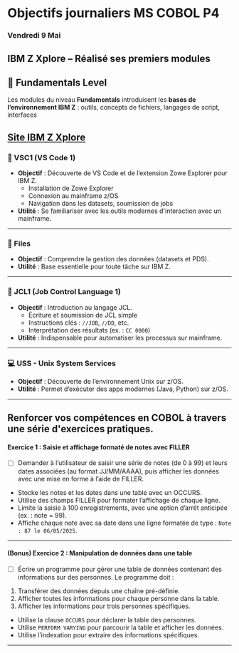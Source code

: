 # Objectifs journaliers MS COBOL P4


### Vendredi 9 Mai

## IBM Z Xplore – Réalisé ses premiers modules  

## 🧱 Fundamentals Level

Les modules du niveau **Fundamentals** introduisent les **bases de l’environnement IBM Z** : outils, concepts de fichiers, langages de script, interfaces

[Site IBM Z Xplore](https://ibmzxplore.influitive.com/forum/)
---

### 🔧 VSC1 (VS Code 1)

* **Objectif** : Découverte de VS Code et de l’extension Zowe Explorer pour IBM Z.
  * Installation de Zowe Explorer
  * Connexion au mainframe z/OS
  * Navigation dans les datasets, soumission de jobs
* **Utilité** : Se familiariser avec les outils modernes d'interaction avec un mainframe.

---

### 📁 Files

* **Objectif** : Comprendre la gestion des données (datasets et PDS).
* **Utilité** : Base essentielle pour toute tâche sur IBM Z.

---

### 📄 JCL1 (Job Control Language 1)

* **Objectif** : Introduction au langage JCL.
  * Écriture et soumission de JCL simple
  * Instructions clés : `//JOB`, `//DD`, etc.
  * Interprétation des résultats (ex. : `CC 0000`)
* **Utilité** : Indispensable pour automatiser les processus sur mainframe.

---

### 💻 USS - Unix System Services

* **Objectif** : Découverte de l’environnement Unix sur z/OS.
* **Utilité** : Permet d’exécuter des apps modernes (Java, Python) sur z/OS.

---

## Renforcer vos compétences en COBOL à travers une série d'exercices pratiques. 

#### **Exercice 1 : Saisie et affichage formaté de notes avec FILLER**


* [ ] Demander à l’utilisateur de saisir une série de notes (de 0 à 99) et leurs dates associées (au format JJ/MM/AAAA), puis afficher les données avec une mise en forme à l’aide de FILLER.

- Stocke les notes et les dates dans une table avec un OCCURS.
- Utilise des champs FILLER pour formater l’affichage de chaque ligne.
- Limite la saisie à 100 enregistrements, avec une option d’arrêt anticipée (ex. : note = 99).
- Affiche chaque note avec sa date dans une ligne formatée de type : `Note : 87 le 06/05/2025`.

---


#### **(Bonus) Exercice 2 : Manipulation de données dans une table**


- [ ] Écrire un programme pour gérer une table de données contenant des informations sur des personnes. Le programme doit :

1. Transférer des données depuis une chaîne pré-définie.
2. Afficher toutes les informations pour chaque personne dans la table.
3. Afficher les informations pour trois personnes spécifiques.

* Utilise la clause `OCCURS` pour déclarer la table des personnes.
* Utilise `PERFORM VARYING` pour parcourir la table et afficher les données.
* Utilise l’indexation pour extraire des informations spécifiques.

---

